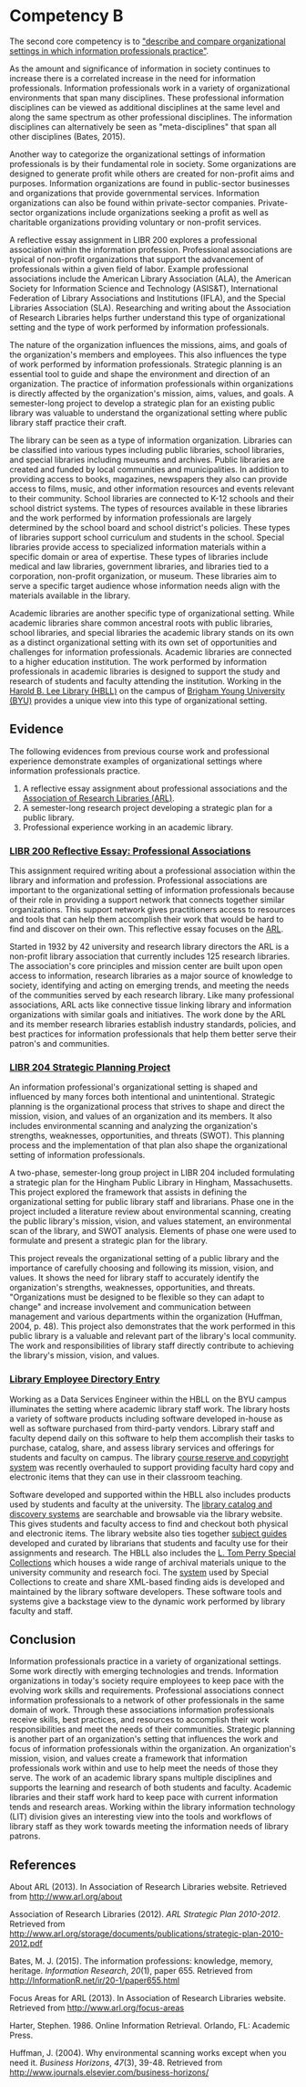 # Competency B

The second core competency is to ["describe and compare organizational settings in which information professionals practice"](http://ischool.sjsu.edu/current-students/courses/core-competencies). 

As the amount and significance of information in society continues to increase there is a correlated increase in the need for information professionals. Information professionals work in a variety of organizational environments that span many disciplines. These professional information disciplines can be viewed as additional disciplines at the same level and along the same spectrum as other professional disciplines. The information disciplines can alternatively be seen as "meta-disciplines" that span all other disciplines (Bates, 2015).

Another way to categorize the organizational settings of information professionals is by their fundamental role in society. Some organizations are designed to generate profit while others are created for non-profit aims and purposes. Information organizations are found in public-sector businesses and organizations that provide governmental services. Information organizations can also be found within private-sector companies. Private-sector organizations include organizations seeking a profit as well as charitable organizations providing voluntary or non-profit services. 

A reflective essay assignment in LIBR 200 explores a professional association within the information profession. Professional associations are typical of non-profit organizations that support the advancement of professionals within a given field of labor. Example professional associations include the American Library Association (ALA), the American Society for Information Science and Technology (ASIS&T), International Federation of Library Associations and Institutions (IFLA), and the Special Libraries Association (SLA). Researching and writing about the Association of Research Libraries helps further understand this type of organizational setting and the type of work performed by information professionals.

The nature of the organization influences the missions, aims, and goals of the organization's members and employees. This also influences the type of work performed by information professionals. Strategic planning is an essential tool to guide and shape the environment and direction of an organization. The practice of information professionals within organizations is directly affected by the organization's mission, aims, values, and goals. A semester-long project to develop a strategic plan for an existing public library was valuable to understand the organizational setting where public library staff practice their craft.

The library can be seen as a type of information organization. Libraries can be classified into various types including public libraries, school libraries, and special libraries including museums and archives. Public libraries are created and funded by local communities and municipalities. In addition to providing access to books, magazines, newspapers they also can provide access to films, music, and other information resources and events relevant to their community. School libraries are connected to K-12 schools and their school district systems. The types of resources available in these libraries and the work performed by information professionals are largely determined by the school board and school district's policies. These types of libraries support school curriculum and students in the school. Special libraries provide access to specialized information materials within a specific domain or area of expertise. These types of libraries include medical and law libraries, government libraries, and libraries tied to a corporation, non-profit organization, or museum. These libraries aim to serve a specific target audience whose information needs align with the materials available in the library. 

Academic libraries are another specific type of organizational setting. While academic libraries share common ancestral roots with public libraries, school libraries, and special libraries the academic library stands on its own as a distinct organizational setting with its own set of opportunities and challenges for information professionals. Academic libraries are connected to a higher education institution. The work performed by information professionals in academic libraries is designed to support the study and research of students and faculty attending the institution. Working in the [Harold B. Lee Library (HBLL)](https://lib.byu.edu) on the campus of [Brigham Young University (BYU)](https://byu.edu) provides a unique view into this type of organizational setting. 

## Evidence

The following evidences from previous course work and professional experience demonstrate examples of organizational settings where information professionals practice.

1. A reflective essay assignment about professional associations and the [Association of Research Libraries (ARL)](http://www.arl.org).
2. A semester-long research project developing a strategic plan for a public library. 
3. Professional experience working in an academic library. 

### [LIBR 200 Reflective Essay: Professional Associations](https://mlisefolio.files.wordpress.com/2016/10/libr200_plar.pdf)

This assignment required writing about a professional association within the library and information and profession. Professional associations are important to the organizational setting of information professionals because of their role in providing a support network that connects together similar organizations. This support network gives practitioners access to resources and tools that can help them accomplish their work that would be hard to find and discover on their own. This reflective essay focuses on the [ARL](http://www.arl.org). 

Started in 1932 by 42 university and research library directors the ARL is a non-profit library association that currently includes 125 research libraries. The association's core principles and mission center are built upon open access to information, research libraries as a major source of knowledge to society, identifying and acting on emerging trends, and meeting the needs of the communities served by each research library. Like many professional associations, ARL acts like connective tissue linking library and information organizations with similar goals and initiatives. The work done by the ARL and its member research libraries establish industry standards, policies, and best practices for information professionals that help them better serve their patron's and communities.

### [LIBR 204 Strategic Planning Project](https://mlisefolio.files.wordpress.com/2016/10/group2_part1_strategicplan_libr204.pdf)

An information professional's organizational setting is shaped and influenced by many forces both intentional and unintentional. Strategic planning is the organizational process that strives to shape and direct the mission, vision, and values of an organization and its members. It also includes environmental scanning and analyzing the organization's strengths, weaknesses, opportunities, and threats (SWOT). This planning process and the implementation of that plan also shape the organizational setting of information professionals. 

A two-phase, semester-long group project in LIBR 204 included formulating a strategic plan for the Hingham Public Library in Hingham, Massachusetts. This project explored the framework that assists in defining the organizational setting for public library staff and librarians. Phase one in the project included a literature review about environmental scanning, creating the public library's mission, vision, and values statement, an environmental scan of the library, and SWOT analysis. Elements of phase one were used to formulate and present a strategic plan for the library. 

This project reveals the organizational setting of a public library and the importance of carefully choosing and following its mission, vision, and values. It shows the need for library staff to accurately identify the organization's strengths, weaknesses, opportunities, and threats. "Organizations must be designed to be flexible so they can adapt to change" and increase involvement and communication between management and various departments within the organization (Huffman, 2004, p. 48). This project also demonstrates that the work performed in this public library is a valuable and relevant part of the library's local community. The work and responsibilities of library staff directly contribute to achieving the library's mission, vision, and values. 

### [Library Employee Directory Entry](https://lib.byu.edu/directory/greg-reeve/)

Working as a Data Services Engineer within the HBLL on the BYU campus illuminates the setting where academic library staff work. The library hosts a variety of software products including software developed in-house as well as software purchased from third-party vendors. Library staff and faculty depend daily on this software to help them accomplish their tasks to purchase, catalog, share, and assess library services and offerings for students and faculty on campus. The library [course reserve and copyright system](https://lib.byu.edu/services/course-reserve/) was recently overhauled to support providing faculty hard copy and electronic items that they can use in their classroom teaching.

Software developed and supported within the HBLL also includes products used by students and faculty at the university. The [library catalog and discovery systems](https://search.lib.byu.edu/) are searchable and browsable via the library website. This gives students and faculty access to find and checkout both physical and electronic items. The library website also ties together [subject guides](https://lib.byu.edu/guides/) developed and curated by librarians that students and faculty use for their assignments and research. The HBLL also includes the [L. Tom Perry Special Collections](https://sites.lib.byu.edu/sc/) which houses a wide range of archival materials unique to the university community and research foci. The [system](https://findingaid.lib.byu.edu/) used by Special Collections to create and share XML-based finding aids is developed and maintained by the library software developers. These software tools and systems give a backstage view to the dynamic work performed by library faculty and staff. 

## Conclusion

Information professionals practice in a variety of organizational settings. Some work directly with emerging technologies and trends. Information organizations in today's society require employees to keep pace with the evolving work skills and requirements. Professional associations connect information professionals to a network of other professionals in the same domain of work. Through these associations information professionals receive skills, best practices, and resources to accomplish their work responsibilities and meet the needs of their communities. Strategic planning is another part of an organization's setting that influences the work and focus of information professionals within the organization. An organization's mission, vision, and values create a framework that information professionals work within and use to help meet the needs of those they serve. The work of an academic library spans multiple disciplines and supports the learning and research of both students and faculty. Academic libraries and their staff work hard to keep pace with current information tends and research areas. Working within the library information technology (LIT) division gives an interesting view into the tools and workflows of library staff as they work towards meeting the information needs of library patrons.

## References

About ARL (2013). In Association of Research Libraries website. Retrieved from <http://www.arl.org/about>

Association of Research Libraries (2012). *ARL Strategic Plan 2010-2012*. Retrieved from <http://www.arl.org/storage/documents/publications/strategic-plan-2010-2012.pdf>

Bates, M. J. (2015). The information professions: knowledge, memory, heritage. *Information Research*, *20*(1), paper 655. Retrieved from <http://InformationR.net/ir/20-1/paper655.html>

Focus Areas for ARL (2013). In Association of Research Libraries website. Retrieved from <http://www.arl.org/focus-areas>

Harter, Stephen. 1986. Online Information Retrieval. Orlando, FL: Academic Press.

Huffman, J. (2004). Why environmental scanning works except when you need it. *Business Horizons*, *47*(3), 39-48. Retrieved from <http://www.journals.elsevier.com/business-horizons/>